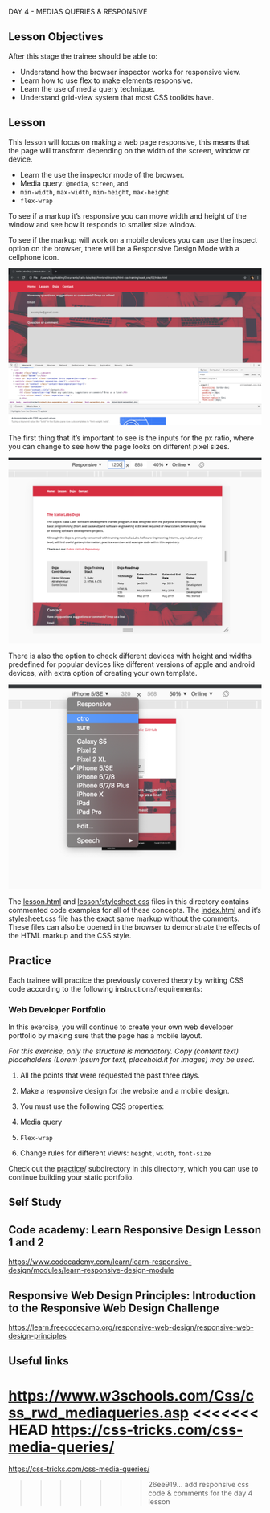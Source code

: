 DAY 4 - MEDIAS QUERIES & RESPONSIVE

## Lesson Objectives

After this stage the trainee should be able to:

+ Understand how the browser inspector works for responsive view.
+ Learn how to use flex to make elements responsive.
+ Learn the use of media query technique.
+ Understand grid-view system that most CSS toolkits have.

 ## Lesson

This lesson will focus on making a web page responsive, this means that the page will transform depending on the width of the screen, window or device.

+ Learn the use the inspector mode of the browser.
+ Media query: `@media`, `screen`, `and`
+ `min-width`, `max-width`, `min-height`, `max-height`
+ `flex-wrap`

To see if a markup it’s responsive you can move width and height of the window and see how it responds to smaller size window.

To see if the markup will work on a mobile devices you can use the inspect option on the browser, there will be a Responsive Design Mode with a cellphone icon.

![inspector](assets/images/inspector.png)

The first thing that it’s important to see is the inputs for the px ratio, where you can change to see how the page looks on different pixel sizes.

![responsive view](assets/images/responsive-view.png)

There is also the option to check different devices with height and widths predefined for popular devices like different versions of apple and android devices, with extra option of creating your own template.

![responsive mobile](assets/images/mobile-view.png)

The [lesson.html](lesson/lesson.html) and [lesson/stylesheet.css](lesson/assets/stylesheet.css) files in this directory contains commented code examples for all of these concepts. The [index.html](index.html) and it’s [stylesheet.css](assets/stylesheet.css) file has the exact same markup without the comments. These files can also be opened in the browser to demonstrate the effects of the HTML markup and the CSS style.

## Practice

Each trainee will practice the previously covered theory by writing CSS code according to the following instructions/requirements:


### Web Developer Portfolio

In this exercise, you will continue to create your own web developer portfolio by making sure that the page has a mobile layout.

*For this exercise, only the structure is mandatory. Copy (content text) placeholders (Lorem Ipsum for text, placehold.it for images) may be used.*

1. All the points that were requested the past three days.

2. Make a responsive design for the website and a mobile design.

3. You must use the following CSS properties:
  1. Media query
  2. `Flex-wrap`
  3. Change rules for different views: `height`, `width`, `font-size`

Check out the [practice/](practice/) subdirectory in this directory, which you can use to continue building your static portfolio.

## Self Study

## Code academy: Learn Responsive Design Lesson 1 and 2
https://www.codecademy.com/learn/learn-responsive-design/modules/learn-responsive-design-module

## Responsive Web Design Principles: Introduction to the Responsive Web Design Challenge
https://learn.freecodecamp.org/responsive-web-design/responsive-web-design-principles

## Useful links

https://www.w3schools.com/Css/css_rwd_mediaqueries.asp
<<<<<<< HEAD
https://css-tricks.com/css-media-queries/
=======
https://css-tricks.com/css-media-queries/
>>>>>>> 26ee919... add responsive css code & comments for the day 4 lesson
